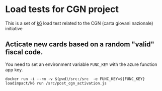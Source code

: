 # Load tests for CGN project

This is a set of [k6](https://k6.io) load test related to the CGN (carta giovani nazionale) initiative


## Acticate new cards based on a random "valid" fiscal code.

You need to set an environment variable `FUNC_KEY` with the azure function app key.

```
docker run -i --rm -v $(pwd)/src:/src  -e FUNC_KEY=${FUNC_KEY} loadimpact/k6 run /src/post_cgn_activation.js
```
